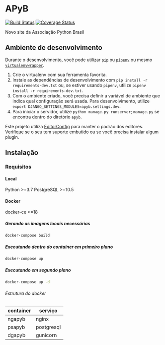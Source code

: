 # APyB

[![Build Status](https://travis-ci.org/pythonbrasil/apyb.svg?branch=master)](https://travis-ci.org/pythonbrasil/apyb)
[![Coverage Status](https://coveralls.io/repos/github/pythonbrasil/apyb/badge.svg?branch=master)](https://coveralls.io/github/pythonbrasil/apyb?branch=master)

Novo site da Associação Python Brasil

## Ambiente de desenvolvimento

Durante o desenvolvimento, você pode utilizar
[`pip`](https://pip.pypa.io/en/stable/installing/) ou
[`pipenv`](https://pipenv.readthedocs.io/en/latest/) ou mesmo
[`virtualenvwrapper`](https://virtualenvwrapper.readthedocs.io/en/latest/install.html).

1. Crie o virtualenv com sua ferramenta favorita.
2. Instale as dependências de desenvolvimento com
   `pip install -r requirements-dev.txt` ou, se estiver
   usando `pipenv`, utilize
   `pipenv install -r requirements-dev.txt`.
3. Com o ambiente criado, você precisa definir a variável de ambiente que
   indica qual configuração será usada. Para desenvolvimento, utilize
   `export DJANGO_SETTINGS_MODULES=apyb.settings.dev`.
4. Para iniciar o servidor, utilize `python manage.py runserver`; `manage.py`
   se encontra dentro do diretório `apyb`.

Este projeto utiliza [EditorConfig](https://editorconfig.org/) para manter o
padrão dos editores. Verifique se o seu tem suporte embutido ou se você precisa
instalar algum plugin.

## Instalação

### Requisitos

#### Local

Python >=3.7
PostgreSQL >=10.5

#### Docker

docker-ce >=18

##### Gerando as imagens locais necessárias

```sh
docker-compose build
```

##### Executando dentro do container em primeiro plano

```sh
docker-compose up
```

##### Executando em segundo plano

```sh
docker-compose up -d
```

###### Estrutura do docker

container | serviço
-|-
ngapyb | nginx
psapyb | postgresql
dgapyb | gunicorn
